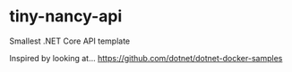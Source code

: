 # tiny-nancy-api
Smallest .NET Core API template

Inspired by looking at...
https://github.com/dotnet/dotnet-docker-samples
